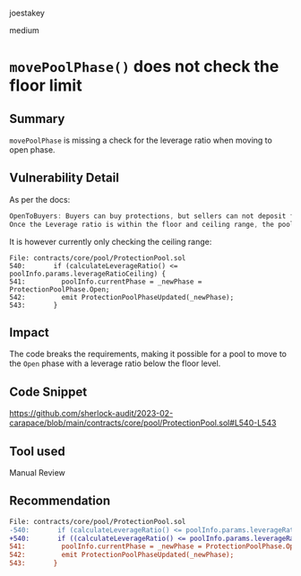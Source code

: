joestakey

medium

# `movePoolPhase()` does not check the floor limit

## Summary
`movePoolPhase` is missing a check for the leverage ratio when moving to open phase.

## Vulnerability Detail
As per the docs:
```c
OpenToBuyers: Buyers can buy protections, but sellers can not deposit funds into the pool.
Once the Leverage ratio is within the floor and ceiling range, the pool can be moved to the next phase
```

It is however currently only checking the ceiling range:

```solidity
File: contracts/core/pool/ProtectionPool.sol
540:       if (calculateLeverageRatio() <= poolInfo.params.leverageRatioCeiling) {
541:         poolInfo.currentPhase = _newPhase = ProtectionPoolPhase.Open;
542:         emit ProtectionPoolPhaseUpdated(_newPhase);
543:       }
```

## Impact
The code breaks the requirements, making it possible for a pool to move to the `Open` phase with a leverage ratio below the floor level.

## Code Snippet
https://github.com/sherlock-audit/2023-02-carapace/blob/main/contracts/core/pool/ProtectionPool.sol#L540-L543

## Tool used
Manual Review

## Recommendation
```diff
File: contracts/core/pool/ProtectionPool.sol
-540:       if (calculateLeverageRatio() <= poolInfo.params.leverageRatioCeiling) {
+540:       if ((calculateLeverageRatio() <= poolInfo.params.leverageRatioCeiling) &&(calculateLeverageRatio() >= poolInfo.params.leverageRatioFloor)){
541:         poolInfo.currentPhase = _newPhase = ProtectionPoolPhase.Open;
542:         emit ProtectionPoolPhaseUpdated(_newPhase);
543:       }
```